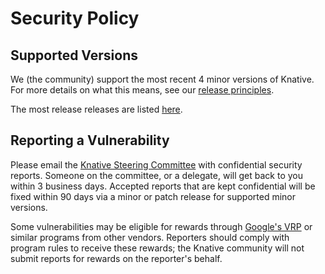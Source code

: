 # Security Policy

## Supported Versions

We (the community) support the most recent 4 minor versions of Knative. For more
details on what this means, see our
[release principles](https://knative.dev/community/contributing/mechanics/release-versioning-principles/).

The most release releases are listed
[here](https://github.com/knative/serving/releases).

## Reporting a Vulnerability

Please email the
[Knative Steering Committee](mailto:knative-steering@googlegroups.com) with
confidential security reports. Someone on the committee, or a delegate, will get
back to you within 3 business days. Accepted reports that are kept confidential
will be fixed within 90 days via a minor or patch release for supported minor
versions.

Some vulnerabilities may be eligible for rewards through
[Google's VRP](https://www.google.com/about/appsecurity/reward-program/index.html)
or similar programs from other vendors. Reporters should comply with program
rules to receive these rewards; the Knative community will not submit reports
for rewards on the reporter's behalf.
